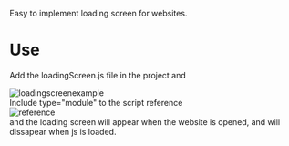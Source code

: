 Easy to implement loading screen for websites.<br>
# Use
Add the loadingScreen.js file in the project and<br>

![loadingscreenexample](https://github.com/Lemon2311/loadingScreen.js/assets/63803133/f381a225-a83f-4e85-8a15-ffddcc4bcc7d)
<br>
Include type="module" to the script reference<br>
![reference](https://github.com/Lemon2311/loadingScreen.js/assets/63803133/d53165a6-2696-40e6-ada6-20d01ce005fb)
<br>
and the loading screen will appear when the website is opened, and will dissapear when js is loaded.
